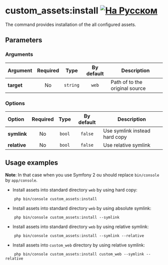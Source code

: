 custom_assets:install [![На Русском](https://img.shields.io/badge/Перейти_на-Русский-green.svg?style=flat-square)](../ru/command_install.md)
=====================

The command provides installation of the all configured assets.

Parameters
----------

### Arguments

| Argument   | Required | Type     | By default | Description                    |
|:-----------|:--------:|:--------:|:----------:|--------------------------------|
| **target** | No       | `string` | `web`      | Path of to the original source |

### Options

| Option       | Required | Type   | By default | Description                   |
|:-------------|:--------:|:------:|:----------:|-------------------------------|
| **symlink**  | No       | `bool` | `false`    | Use symlink instead hard copy |
| **relative** | No       | `bool` | `false`    | Use relative symlink          |


Usage examples
--------------

**Note**: In that case when you use Symfony 2 ou should replace `bin/console` by `app/console`.

 * Install assets into standard directory `web` by using hard copy: 
```text
    php bin/console custom_assets:install
```

 * Install assets into standard directory `web` by using absolute symlink: 
```text
    php bin/console custom_assets:install --symlink
```

 * Install assets into standard directory `web` by using relative symlink: 
```text
    php bin/console custom_assets:install --symlink --relative
```

 * Install assets into `custom_web` directory by using relative symlink: 
```text
    php bin/console custom_assets:install custom_web --symlink --relative
```